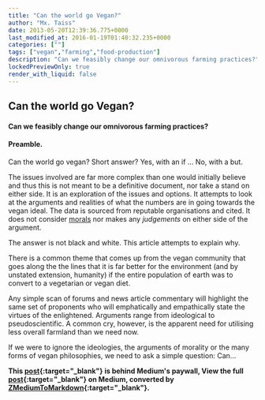 ```yaml
---
title: "Can the world go Vegan?"
author: "Mx. Taiss"
date: 2013-05-20T12:39:36.775+0000
last_modified_at: 2016-01-19T01:40:32.235+0000
categories: [""]
tags: ["vegan","farming","food-production"]
description: "Can we feasibly change our omnivorous farming practices?"
lockedPreviewOnly: true
render_with_liquid: false
---
```


## Can the world go Vegan?
#### Can we feasibly change our omnivorous farming practices?
#### Preamble\.

Can the world go vegan? Short answer? Yes, with an if … No, with a but\.

The issues involved are far more complex than one would initially believe and thus this is not meant to be a definitive document, nor take a stand on either side\. It is an exploration of the issues and options\. It attempts to look at the arguments and realities of what the numbers are in going towards the vegan ideal\. The data is sourced from reputable organisations and cited\. It does not consider [morals](../d5be7261a41f/) nor makes any _judgements_ on either side of the argument\.

The answer is not black and white\. This article attempts to explain why\.

There is a common theme that comes up from the vegan community that goes along the the lines that it is far better for the environment \(and by unstated extension, humanity\) if the entire population of earth was to convert to a vegetarian or vegan diet\.

Any simple scan of forums and news article commentary will highlight the same set of proponents who will emphatically and empathically state the virtues of the enlightened\. Arguments range from ideological to pseudoscientific\. A common cry, however, is the apparent need for utilising less overall farmland than we need now\.

If we were to ignore the ideologies, the arguments of morality or the many forms of vegan philosophies, we need to ask a simple question: Can…



**This [post](https://medium.com/@TaissQ/can-the-world-go-vegan-b1686fb04ed3){:target="_blank"} is behind Medium's paywall, View the full [post](https://medium.com/@TaissQ/can-the-world-go-vegan-b1686fb04ed3){:target="_blank"} on Medium, converted by [ZMediumToMarkdown](https://github.com/ZhgChgLi/ZMediumToMarkdown){:target="_blank"}.**
